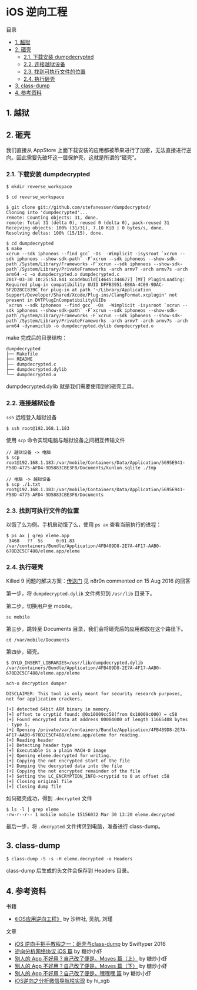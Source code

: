 # iOS 逆向工程

目录
<!-- TOC -->

- [1. 越狱](#1-越狱)
- [2. 砸壳](#2-砸壳)
    - [2.1. 下载安装 dumpdecrypted](#21-下载安装-dumpdecrypted)
    - [2.2. 连接越狱设备](#22-连接越狱设备)
    - [2.3. 找到可执行文件的位置](#23-找到可执行文件的位置)
    - [2.4. 执行砸壳](#24-执行砸壳)
- [3. class-dump](#3-class-dump)
- [4. 参考资料](#4-参考资料)

<!-- /TOC -->

## 1. 越狱

## 2. 砸壳
我们直接从 AppStore 上面下载安装的应用都被苹果进行了加密，无法直接进行逆向。因此需要先破坏这一层保护壳，这就是所谓的“砸壳”。

### 2.1. 下载安装 dumpdecrypted
```
$ mkdir reverse_workspace

$ cd reverse_workspace

$ git clone git://github.com/stefanesser/dumpdecrypted/
Cloning into 'dumpdecrypted'...
remote: Counting objects: 31, done.
remote: Total 31 (delta 0), reused 0 (delta 0), pack-reused 31
Receiving objects: 100% (31/31), 7.10 KiB | 0 bytes/s, done.
Resolving deltas: 100% (15/15), done.

$ cd dumpdecrypted
$ make
xcrun --sdk iphoneos --find gcc` -Os  -Wimplicit -isysroot `xcrun --sdk iphoneos --show-sdk-path` -F`xcrun --sdk iphoneos --show-sdk-path`/System/Library/Frameworks -F`xcrun --sdk iphoneos --show-sdk-path`/System/Library/PrivateFrameworks -arch armv7 -arch armv7s -arch arm64 -c -o dumpdecrypted.o dumpdecrypted.c
2017-03-30 10:25:53.841 xcodebuild[14645:344677] [MT] PluginLoading: Required plug-in compatibility UUID DFFB3951-EB0A-4C09-9DAC-5F2D28CC839C for plug-in at path '~/Library/Application Support/Developer/Shared/Xcode/Plug-ins/ClangFormat.xcplugin' not present in DVTPlugInCompatibilityUUIDs
`xcrun --sdk iphoneos --find gcc` -Os  -Wimplicit -isysroot `xcrun --sdk iphoneos --show-sdk-path` -F`xcrun --sdk iphoneos --show-sdk-path`/System/Library/Frameworks -F`xcrun --sdk iphoneos --show-sdk-path`/System/Library/PrivateFrameworks -arch armv7 -arch armv7s -arch arm64 -dynamiclib -o dumpdecrypted.dylib dumpdecrypted.o
```

make 完成后的目录结构：
```
dumpdecrypted
├── Makefile
├── README
├── dumpdecrypted.c
├── dumpdecrypted.dylib
└── dumpdecrypted.o
```
dumpdecrypted.dylib 就是我们需要使用到的砸壳工具。

### 2.2. 连接越狱设备
`ssh` 远程登入越狱设备
```
$ ssh root@192.168.1.183
```

使用 `scp` 命令实现电脑与越狱设备之间相互传输文件
```
// 越狱设备 -> 电脑
$ scp root@192.168.1.183:/var/mobile/Containers/Data/Application/5695E941-F58D-4775-AFD4-9D5883CBE3F8/Documents/kunlun.sqlite ./tmp

// 电脑 -> 越狱设备
$ scp ./1.txt root@192.168.1.183:/var/mobile/Containers/Data/Application/5695E941-F58D-4775-AFD4-9D5883CBE3F8/Documents
```

### 2.3. 找到可执行文件的位置

以饿了么为例。手机启动饿了么，使用 `ps ax` 查看当前执行的进程：
```
$ ps ax | grep eleme.app
 3468   ??  Ss     0:01.83 /var/containers/Bundle/Application/4FB489D8-2E7A-4F17-AAB0-670D2C5CF488/eleme.app/eleme
```

### 2.4. 执行砸壳

Killed 9 问题的解决方案：[传送门](https://github.com/stefanesser/dumpdecrypted/issues/19) 见 n8r0n commented on 15 Aug 2016 的回答

第一步，将 `dumpdecrypted.dylib` 文件拷贝到 `/usr/lib` 目录下。

第二步，切换用户至 mobile。
```
su mobile
```

第三步，跳转至 Documents 目录，我们会将砸壳后的应用都放在这个路径下。
```
cd /var/mobile/Documents
```

第四步，砸壳。
```
$ DYLD_INSERT_LIBRARIES=/usr/lib/dumpdecrypted.dylib /var/containers/Bundle/Application/4FB489D8-2E7A-4F17-AAB0-670D2C5CF488/eleme.app/eleme

ach-o decryption dumper

DISCLAIMER: This tool is only meant for security research purposes, not for application crackers.

[+] detected 64bit ARM binary in memory.
[+] offset to cryptid found: @0x10009cc58(from 0x10009c000) = c58
[+] Found encrypted data at address 00004000 of length 11665408 bytes - type 1.
[+] Opening /private/var/containers/Bundle/Application/4FB489D8-2E7A-4F17-AAB0-670D2C5CF488/eleme.app/eleme for reading.
[+] Reading header
[+] Detecting header type
[+] Executable is a plain MACH-O image
[+] Opening eleme.decrypted for writing.
[+] Copying the not encrypted start of the file
[+] Dumping the decrypted data into the file
[+] Copying the not encrypted remainder of the file
[+] Setting the LC_ENCRYPTION_INFO->cryptid to 0 at offset c58
[+] Closing original file
[+] Closing dump file
```

如何砸壳成功，得到 `.decrypted` 文件
```
$ ls -l | grep eleme
-rw-r--r-- 1 mobile mobile 15156032 Mar 30 13:20 eleme.decrypted
```

最后一步，将 `.decrypted` 文件拷贝到电脑，准备进行 class-dump。

## 3. class-dump

```
$ class-dump -S -s -H eleme.decrypted -o Headers
```
class-dump 后生成的头文件会保存到 Headers 目录。

## 4. 参考资料

书籍
- [《iOS应用逆向工程》](https://book.douban.com/subject/25826902/) by 沙梓社, 吴航, 刘瑾

文章
- [iOS 逆向手把手教程之一：砸壳与class-dump](http://www.swiftyper.com/2016/05/02/iOS-reverse-step-by-step-part-1-class-dump/) by Swiftyper 2016
- [逆向分析网络协议 iOS 篇](http://mp.weixin.qq.com/s?__biz=MzIwMTYzMzcwOQ==&mid=403204191&idx=1&sn=514664cc05597f8b76730cbf9f3a57f5&scene=4#wechat_redirect) by 糖炒小虾
- [别人的 App 不好用？自己改了便是。Moves 篇（上）](http://mp.weixin.qq.com/s?__biz=MzIwMTYzMzcwOQ==&mid=2650948304&idx=1&sn=f76e7b765a7fcabcb71d37052b46e489&scene=4#wechat_redirect) by 糖炒小虾
- [别人的 App 不好用？自己改了便是。Moves 篇（下）](http://mp.weixin.qq.com/s?__biz=MzIwMTYzMzcwOQ==&mid=2650948316&idx=1&sn=584f6c7fe9bf07a28985ffe53da4927e&scene=4#wechat_redirect) by 糖炒小虾
- [别人的 App 不好用？自己改了便是。嘿嘿嘿 篇](http://mp.weixin.qq.com/s?__biz=MzIwMTYzMzcwOQ==&mid=2650948334&idx=1&sn=941d616d25ed16d967595e652e6c4d3b&scene=4#wechat_redirect) by 糖炒小虾
- [iOS逆向之分析微信导航栏实现](http://www.jianshu.com/p/a9cd03044a31) by hi_xgb
